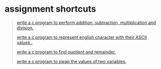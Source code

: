 # assignment shortcuts
> [write a c program to perform addition ,subtraction, multiplication and division.](./addsubmuldiv.md)
>
>[write a c program to represent english character with their ASCII values .](./chatToAscii.md)
>
>[write a c program to find quotient and remainder.](./qandr.md)
>
>[write a c program to swap the values of two variables.](sawpvars.md)

